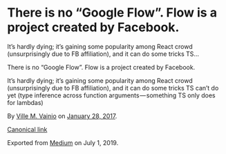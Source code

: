 # There is no “Google Flow”. Flow is a project created by Facebook.

It’s hardly dying; it’s gaining some popularity among React crowd (unsurprisingly due to FB affiliation), and it can do some tricks TS…

There is no “Google Flow”. Flow is a project created by Facebook.

It’s hardly dying; it’s gaining some popularity among React crowd (unsurprisingly due to FB affiliation), and it can do some tricks TS can’t do yet (type inference across function arguments — something TS only does for lambdas)

By [Ville M. Vainio](https://medium.com/@vivainio) on [January 28, 2017](https://medium.com/p/3bb902ecfa30).

[Canonical link](https://medium.com/@vivainio/there-is-no-google-flow-flow-is-a-project-created-by-facebook-3bb902ecfa30)

Exported from [Medium](https://medium.com) on July 1, 2019.